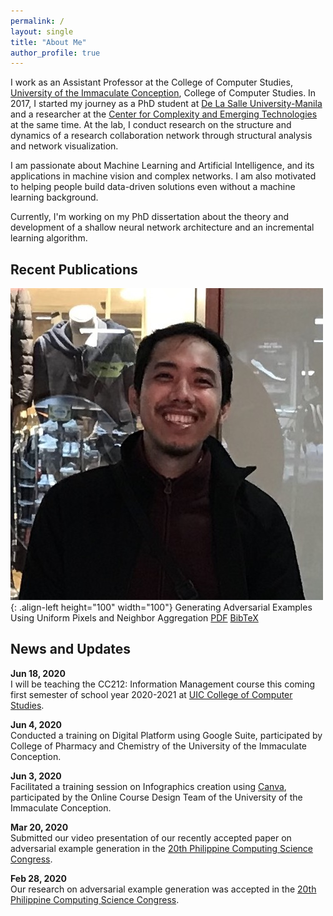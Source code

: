 ```yaml
---
permalink: /
layout: single
title: "About Me"
author_profile: true
---
```


I work as an Assistant Professor at the College of Computer Studies, [University of the Immaculate Conception](https://www.uic.edu.ph), College of Computer Studies. In 2017, I started my journey as a PhD student at [De La Salle University-Manila](https://www.dlsu.edu.ph) and a researcher at the [Center for Complexity and Emerging Technologies](https://comet.dlsu.edu.ph) at the same time. At the lab, I conduct research on the structure and dynamics of a research collaboration network through structural analysis and network visualization.

I am passionate about Machine Learning and Artificial Intelligence, and its applications in machine vision and complex networks. I am also motivated to helping people build data-driven solutions even without a machine learning background.

Currently, I'm working on my PhD dissertation about the theory and development of a shallow neural network architecture and an incremental learning algorithm.

Recent Publications
------
![image-center](/assets/images/bio-photo.jpg){: .align-left height="100" width="100"}
Generating Adversarial Examples Using Uniform Pixels and Neighbor Aggregation
<a href="#" class="btn btn--primary">PDF</a>
<a href="#" class="btn btn--primary">BibTeX</a>


News and Updates
------
**Jun 18, 2020**  
I will be teaching the CC212: Information Management course this coming first semester of school year 2020-2021 at [UIC College of Computer Studies](https://www.uic.edu.ph/ite/).

**Jun 4, 2020**  
Conducted a training on Digital Platform using Google Suite, participated by College of Pharmacy and Chemistry of the University of the Immaculate Conception.

**Jun 3, 2020**  
Facilitated a training session on Infographics creation using [Canva](http://canva.com), participated by the Online Course Design Team of the University of the Immaculate Conception.

**Mar 20, 2020**  
Submitted our video presentation of our recently accepted paper on adversarial example generation in the [20th Philippine Computing Science Congress](https://sites.google.com/view/pcsc-2020/home).

**Feb 28, 2020**  
Our research on adversarial example generation was accepted in the [20th Philippine Computing Science Congress](https://sites.google.com/view/pcsc-2020/home).
